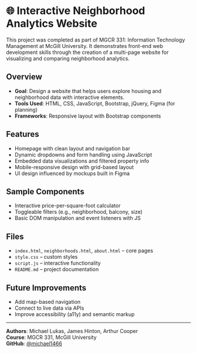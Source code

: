 # 🌐 Interactive Neighborhood Analytics Website

This project was completed as part of MGCR 331: Information Technology Management at McGill University. It demonstrates front-end web development skills through the creation of a multi-page website for visualizing and comparing neighborhood analytics.

## Overview

- **Goal**: Design a website that helps users explore housing and neighborhood data with interactive elements.
- **Tools Used**: HTML, CSS, JavaScript, Bootstrap, jQuery, Figma (for planning)
- **Frameworks**: Responsive layout with Bootstrap components

## Features

- Homepage with clean layout and navigation bar
- Dynamic dropdowns and form handling using JavaScript
- Embedded data visualizations and filtered property info
- Mobile-responsive design with grid-based layout
- UI design influenced by mockups built in Figma

## Sample Components

- Interactive price-per-square-foot calculator
- Toggleable filters (e.g., neighborhood, balcony, size)
- Basic DOM manipulation and event listeners with JS

## Files

- `index.html`, `neighborhoods.html`, `about.html` – core pages
- `style.css` – custom styles
- `script.js` – interactive functionality
- `README.md` – project documentation

## Future Improvements

- Add map-based navigation
- Connect to live data via APIs
- Improve accessibility (a11y) and semantic markup

---

**Authors**: Michael Lukas, James Hinton, Arthur Cooper  
**Course**: MGCR 331, McGill University  
**GitHub**: [@michael1466](https://github.com/michael1466)
